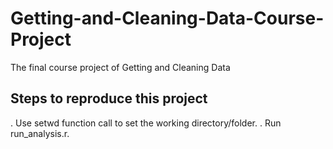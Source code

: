 # Getting-and-Cleaning-Data-Course-Project
The final course project of Getting and Cleaning Data

## Steps to reproduce this project

. Use setwd function call to set the working directory/folder.
. Run run_analysis.r.
